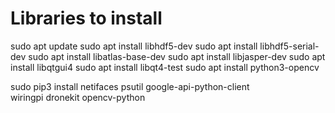 # Libraries to install

sudo apt update 
sudo apt install libhdf5-dev
sudo apt install libhdf5-serial-dev
sudo apt install libatlas-base-dev
sudo apt install libjasper-dev 
sudo apt install libqtgui4 
sudo apt install libqt4-test
sudo apt install python3-opencv

sudo pip3 install netifaces psutil google-api-python-client \
                  wiringpi dronekit opencv-python
